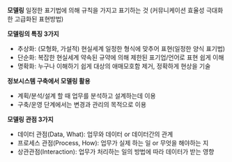
**모델링**
일정한 표기법에 의해 규칙을 가지고 표기하는 것
(커뮤니케이션 효율성 극대화한 고급화된 표현방법)

**모델링의 특징 3가지**
- 추상화: (모형화, 가설적) 현실세계 일정한 형식에 맞추어 표현(일정한 양식 표기법)
- 단순화: 복잡한 현실세계 약속된 규약에 의해 제한된 표기업/언어로 표현 쉽게 이해
- 명확화: 누구나 이해하기 쉽게 대상의 애매모호함 제거, 정확하게 현상을 기술

**정보시스템 구축에서 모델링 활용**
- 계획/분석/설계 할 때 업무를 분석하고 설계하는데 이용
- 구축/운영 단계에서는 변경과 관리의 목적으로 이용

**모델링 관점 3가지**
- 데이터 관점(Data, What): 업무와 데이터 or 데이터간의 관계
- 프로세스 관점(Process, How): 업무가 실제 하는 일 or 무엇을 해야하는 지
- 상관관점(Interaction): 업무가 처리하는 일의 방법에 따라 데이터가 받는 영향

